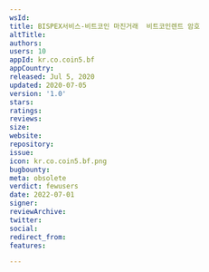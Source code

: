 ```yaml
---
wsId: 
title: BISPEX서비스-비트코인 마진거래  비트코인렌트 암호
altTitle: 
authors: 
users: 10
appId: kr.co.coin5.bf
appCountry: 
released: Jul 5, 2020
updated: 2020-07-05
version: '1.0'
stars: 
ratings: 
reviews: 
size: 
website: 
repository: 
issue: 
icon: kr.co.coin5.bf.png
bugbounty: 
meta: obsolete
verdict: fewusers
date: 2022-07-01
signer: 
reviewArchive: 
twitter: 
social: 
redirect_from: 
features: 

---
```



